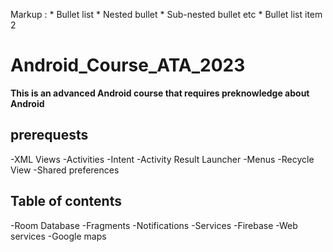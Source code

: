 Markup : * Bullet list
              * Nested bullet
                  * Sub-nested bullet etc
          * Bullet list item 2
          
# Android_Course_ATA_2023 #
**This is an advanced Android course that requires preknowledge about Android**

## prerequests ##

-XML Views
-Activities
-Intent
-Activity Result Launcher
-Menus
-Recycle View
-Shared preferences

## Table of contents ##
-Room Database
-Fragments
-Notifications
-Services
-Firebase
-Web services
-Google maps
